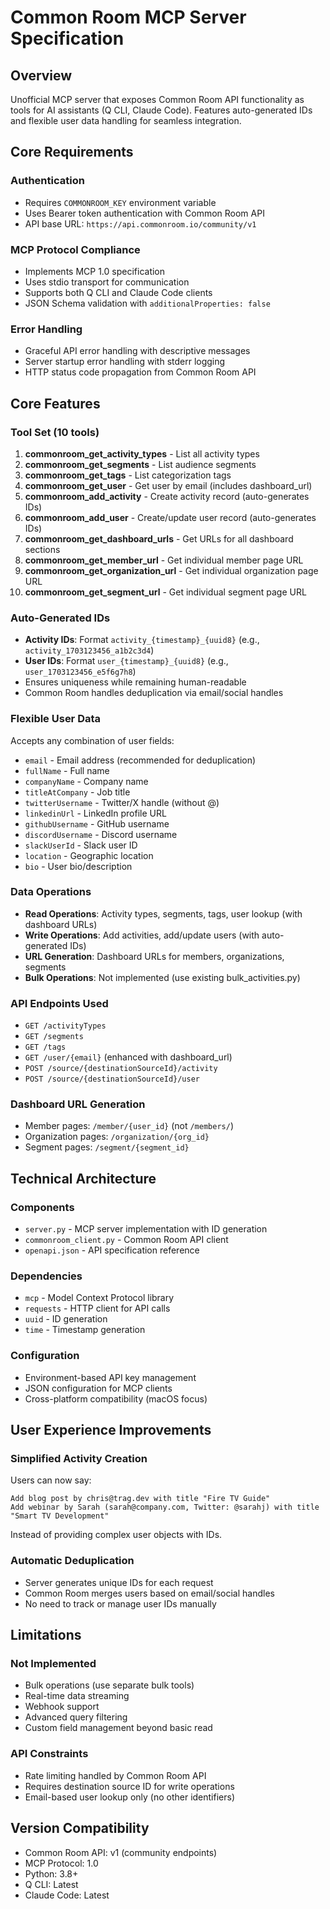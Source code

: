# Common Room MCP Server Specification

## Overview
Unofficial MCP server that exposes Common Room API functionality as tools for AI assistants (Q CLI, Claude Code). Features auto-generated IDs and flexible user data handling for seamless integration.

## Core Requirements

### Authentication
- Requires `COMMONROOM_KEY` environment variable
- Uses Bearer token authentication with Common Room API
- API base URL: `https://api.commonroom.io/community/v1`

### MCP Protocol Compliance
- Implements MCP 1.0 specification
- Uses stdio transport for communication
- Supports both Q CLI and Claude Code clients
- JSON Schema validation with `additionalProperties: false`

### Error Handling
- Graceful API error handling with descriptive messages
- Server startup error handling with stderr logging
- HTTP status code propagation from Common Room API

## Core Features

### Tool Set (10 tools)
1. **commonroom_get_activity_types** - List all activity types
2. **commonroom_get_segments** - List audience segments  
3. **commonroom_get_tags** - List categorization tags
4. **commonroom_get_user** - Get user by email (includes dashboard_url)
5. **commonroom_add_activity** - Create activity record (auto-generates IDs)
6. **commonroom_add_user** - Create/update user record (auto-generates IDs)
7. **commonroom_get_dashboard_urls** - Get URLs for all dashboard sections
8. **commonroom_get_member_url** - Get individual member page URL
9. **commonroom_get_organization_url** - Get individual organization page URL
10. **commonroom_get_segment_url** - Get individual segment page URL

### Auto-Generated IDs
- **Activity IDs**: Format `activity_{timestamp}_{uuid8}` (e.g., `activity_1703123456_a1b2c3d4`)
- **User IDs**: Format `user_{timestamp}_{uuid8}` (e.g., `user_1703123456_e5f6g7h8`)
- Ensures uniqueness while remaining human-readable
- Common Room handles deduplication via email/social handles

### Flexible User Data
Accepts any combination of user fields:
- `email` - Email address (recommended for deduplication)
- `fullName` - Full name
- `companyName` - Company name  
- `titleAtCompany` - Job title
- `twitterUsername` - Twitter/X handle (without @)
- `linkedinUrl` - LinkedIn profile URL
- `githubUsername` - GitHub username
- `discordUsername` - Discord username
- `slackUserId` - Slack user ID
- `location` - Geographic location
- `bio` - User bio/description

### Data Operations
- **Read Operations**: Activity types, segments, tags, user lookup (with dashboard URLs)
- **Write Operations**: Add activities, add/update users (with auto-generated IDs)
- **URL Generation**: Dashboard URLs for members, organizations, segments
- **Bulk Operations**: Not implemented (use existing bulk_activities.py)

### API Endpoints Used
- `GET /activityTypes`
- `GET /segments` 
- `GET /tags`
- `GET /user/{email}` (enhanced with dashboard_url)
- `POST /source/{destinationSourceId}/activity`
- `POST /source/{destinationSourceId}/user`

### Dashboard URL Generation
- Member pages: `/member/{user_id}` (not `/members/`)
- Organization pages: `/organization/{org_id}`
- Segment pages: `/segment/{segment_id}`

## Technical Architecture

### Components
- `server.py` - MCP server implementation with ID generation
- `commonroom_client.py` - Common Room API client
- `openapi.json` - API specification reference

### Dependencies
- `mcp` - Model Context Protocol library
- `requests` - HTTP client for API calls
- `uuid` - ID generation
- `time` - Timestamp generation

### Configuration
- Environment-based API key management
- JSON configuration for MCP clients
- Cross-platform compatibility (macOS focus)

## User Experience Improvements

### Simplified Activity Creation
Users can now say:
```
Add blog post by chris@trag.dev with title "Fire TV Guide"
Add webinar by Sarah (sarah@company.com, Twitter: @sarahj) with title "Smart TV Development"
```

Instead of providing complex user objects with IDs.

### Automatic Deduplication
- Server generates unique IDs for each request
- Common Room merges users based on email/social handles
- No need to track or manage user IDs manually

## Limitations

### Not Implemented
- Bulk operations (use separate bulk tools)
- Real-time data streaming
- Webhook support
- Advanced query filtering
- Custom field management beyond basic read

### API Constraints
- Rate limiting handled by Common Room API
- Requires destination source ID for write operations
- Email-based user lookup only (no other identifiers)

## Version Compatibility
- Common Room API: v1 (community endpoints)
- MCP Protocol: 1.0
- Python: 3.8+
- Q CLI: Latest
- Claude Code: Latest
